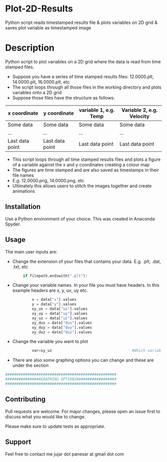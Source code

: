 # Plot-2D-Results

Python script reads timestamped results file &amp; plots variables on 2D grid &amp; saves plot variable as timestamped image

# Description

Python script to plot variables on a 2D grid where the data is read from time stamped files.
* Suppose you have a series of time stamped results files: 12.0000.plt, 14.0000.plt, 16.0000.plt, etc
* The script loops through all those files in the working directory and plots variables onto a 2D grid
* Suppose those files have the structure as follows:

| x coordinate | y coordinate | variable 1, e.g. Temp | Variable 2, e.g. Velocity |
|---|---|---|---|
| Some data | Some data | Some data | Some data |
| ... | ... | ... | ... |
| Last data point | Last data point | Last data point | Last data point |

* This script loops through all time stamped results files and plots a figure of a variable against the x and y coordinates creating a colour map
* The figures are time stamped and are also saved as timestamps in their file names
* E.g. 12.0000.png, 14.0000.png, etc
* Ultimately this allows users to stitch the images together and create animations

## Installation

Use a Python environment of your choice. This was created in Anaconda Spyder.

## Usage

The main user inputs are:

* Change the extension of your files that contains your data. E.g. .plt, .dat, .txt, etc

```python
        if filepath.endswith(".plt"):
```

* Change your variable names. In your file you must have headers. In this example headers are x, y, ux, uy etc.

```python
            x = data["x"].values                                        #Assign variable name
            y = data["y"].values                                        #Assign variable name
            xy_ux = data["ux"].values                                   #Assign variable name
            xy_uy = data["uy"].values                                   #Assign variable name
            xy_uz = data["uz"].values                                   #Assign variable name
            xy_dux = data["dux"].values                                 #Assign variable name
            xy_duy = data["duy"].values                                 #Assign variable name
            xy_duz = data["duz"].values                                 #Assign variable name
``` 

* Change the variable you want to plot

```python
            var=xy_uz                                    #Which variable do you want to plot?

```

* There are also some graphing options you can change and these are under the section 

```python
##################################################
################GRAPHING OPTIONS##################
##################################################
```

## Contributing
Pull requests are welcome. For major changes, please open an issue first to discuss what you would like to change.

Please make sure to update tests as appropriate.

## Support

Feel free to contact me jujar dot panesar at gmail dot com
